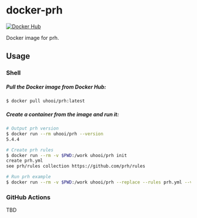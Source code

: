 # docker-prh

[![Docker Hub](http://dockeri.co/image/uhooi/prh)](https://hub.docker.com/r/uhooi/prh)

Docker image for prh.

## Usage

### Shell

##### Pull the Docker image from Docker Hub:

```bash
$ docker pull uhooi/prh:latest
```

##### Create a container from the image and run it:

```bash
# Output prh version
$ docker run --rm uhooi/prh --version
5.4.4

# Create prh rules
$ docker run --rm -v $PWD:/work uhooi/prh init
create prh.yml
see prh/rules collection https://github.com/prh/rules

# Run prh example
$ docker run --rm -v $PWD:/work uhooi/prh --replace --rules prh.yml --verufy foo.re
```

### GitHub Actions

TBD
